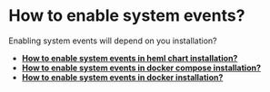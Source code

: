 # How to enable system events?

Enabling system events will depend on you installation?

* **[How to enable system events in heml chart installation?](how_to_enable_system_events_in_helm_chart.md)**
* **[How to enable system events in docker compose installation?](how_to_enable_system_events_in_docker_compose.md)**
* **[How to enable system events in docker installation?](how_to_enable_system_events_in_docker.md)**